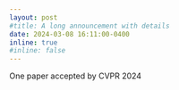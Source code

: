 ```yaml
---
layout: post
#title: A long announcement with details
date: 2024-03-08 16:11:00-0400
inline: true
#inline: false
---
```


One paper accepted by CVPR 2024
